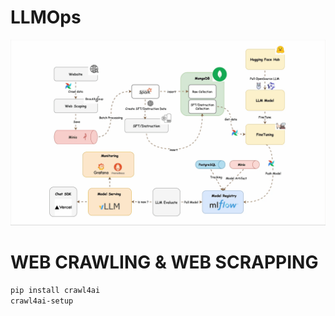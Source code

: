 # LLMOps

![System Architecture](access/LLMOps-Architecture.gif)




# WEB CRAWLING & WEB SCRAPPING


```bash
pip install crawl4ai
crawl4ai-setup

```